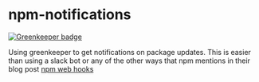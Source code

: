 # npm-notifications

[![Greenkeeper badge](https://badges.greenkeeper.io/steffes/npm-notifications.svg)](https://greenkeeper.io/)

Using greenkeeper to get notifications on package updates. This is easier than using a slack bot or any of the other ways that npm mentions in their blog post [npm web hooks](http://blog.npmjs.org/post/145260155635/introducing-hooks-get-notifications-of-npm)


